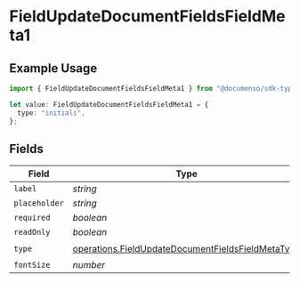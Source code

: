 # FieldUpdateDocumentFieldsFieldMeta1

## Example Usage

```typescript
import { FieldUpdateDocumentFieldsFieldMeta1 } from "@documenso/sdk-typescript/models/operations";

let value: FieldUpdateDocumentFieldsFieldMeta1 = {
  type: "initials",
};
```

## Fields

| Field                                                                                                                  | Type                                                                                                                   | Required                                                                                                               | Description                                                                                                            |
| ---------------------------------------------------------------------------------------------------------------------- | ---------------------------------------------------------------------------------------------------------------------- | ---------------------------------------------------------------------------------------------------------------------- | ---------------------------------------------------------------------------------------------------------------------- |
| `label`                                                                                                                | *string*                                                                                                               | :heavy_minus_sign:                                                                                                     | N/A                                                                                                                    |
| `placeholder`                                                                                                          | *string*                                                                                                               | :heavy_minus_sign:                                                                                                     | N/A                                                                                                                    |
| `required`                                                                                                             | *boolean*                                                                                                              | :heavy_minus_sign:                                                                                                     | N/A                                                                                                                    |
| `readOnly`                                                                                                             | *boolean*                                                                                                              | :heavy_minus_sign:                                                                                                     | N/A                                                                                                                    |
| `type`                                                                                                                 | [operations.FieldUpdateDocumentFieldsFieldMetaType](../../models/operations/fieldupdatedocumentfieldsfieldmetatype.md) | :heavy_check_mark:                                                                                                     | N/A                                                                                                                    |
| `fontSize`                                                                                                             | *number*                                                                                                               | :heavy_minus_sign:                                                                                                     | N/A                                                                                                                    |